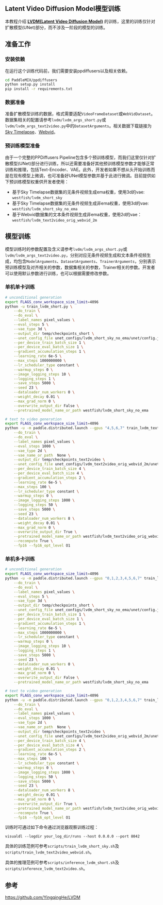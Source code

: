 ## Latent Video Diffusion Model模型训练

本教程介绍 [**LVDM(Latent Video Diffusion Model)**](https://arxiv.org/abs/2211.13221) 的训练，这里的训练仅针对扩散模型(UNet)部分，而不涉及一阶段的模型的训练。


## 准备工作
### 安装依赖

在运行这个训练代码前，我们需要安装ppdiffusers以及相关依赖。


```bash
cd PaddleMIX/ppdiffusers
python setup.py install
pip install -r requirements.txt
```

### 数据准备
准备扩散模型训练的数据，格式需要适配`VideoFrameDataset`或`WebVidDataset`。数据集相关的配置请参考`lvdm/lvdm_args_short.py`或`lvdm/lvdm_args_text2video.py`中的`DatasetArguments`。相关数据下载链接为[Sky Timelapse](https://github.com/weixiong-ur/mdgan)、[Webvid](https://github.com/m-bain/webvid)。


### 预训练模型准备
由于一个完整的PPDiffusers Pipeline包含多个预训练模型，而我们这里仅针对扩散模型(UNet)部分进行训练，所以还需要准备好其他预训练模型参数才能够正常训练和推理，包括Text-Encoder、VAE。此外，开发者如果不想从头开始训练而是在现有模型上微调，也可准备好UNet模型参数并基于此进行微调。目前提供如下预训练模型权重供开发者使用：
- 基于Sky Timelapse数据集的无条件视频生成ema权重，使用3d的vae: ``westfish/lvdm_short_sky``
- 基于Sky Timelapse数据集的无条件视频生成非ema权重，使用3d的vae: ``westfish/lvdm_short_sky_no_ema``
- 基于Webvid数据集的文本条件视频生成非ema权重，使用2d的vae：``westfish/lvdm_text2video_orig_webvid_2m``

## 模型训练
模型训练时的参数配置及含义请参考`lvdm/lvdm_args_short.py`或`lvdm/lvdm_args_text2video.py`，分别对应无条件视频生成和文本条件视频生成，均包含`ModelArguments`、`DatasetArguments`、`TrainerArguments`，分别表示预训练模型及对齐相关的参数，数据集相关的参数，Trainer相关的参数。开发者可以使用默认参数进行训练，也可以根据需要修改参数。


### 单机单卡训练
```bash
# unconditional generation
export FLAGS_conv_workspace_size_limit=4096
python -u train_lvdm_short.py \
    --do_train \
    --do_eval \
    --label_names pixel_values \
    --eval_steps 5 \
    --vae_type 3d \
    --output_dir temp/checkpoints_short \
    --unet_config_file unet_configs/lvdm_short_sky_no_ema/unet/config.json \
    --per_device_train_batch_size 1 \
    --per_device_eval_batch_size 1 \
    --gradient_accumulation_steps 1 \
    --learning_rate 6e-5 \
    --max_steps 1000000000 \
    --lr_scheduler_type constant \
    --warmup_steps 0 \
    --image_logging_steps 10 \
    --logging_steps 1 \
    --save_steps 5000 \
    --seed 23 \
    --dataloader_num_workers 0 \
    --weight_decay 0.01 \
    --max_grad_norm 0 \
    --overwrite_output_dir False \
    --pretrained_model_name_or_path westfish/lvdm_short_sky_no_ema
```

```bash
# text to video generation
export FLAGS_conv_workspace_size_limit=4096
python -u -m paddle.distributed.launch --gpus "4,5,6,7" train_lvdm_text2video.py \
    --do_train \
    --do_eval \
    --label_names pixel_values \
    --eval_steps 1000 \
    --vae_type 2d \
    --vae_name_or_path  None \
    --output_dir temp/checkpoints_text2video \
    --unet_config_file unet_configs/lvdm_text2video_orig_webvid_2m/unet/config.json \
    --per_device_train_batch_size 4 \
    --per_device_eval_batch_size 4 \
    --gradient_accumulation_steps 2 \
    --learning_rate 6e-5 \
    --max_steps 100 \
    --lr_scheduler_type constant \
    --warmup_steps 0 \
    --image_logging_steps 1000 \
    --logging_steps 50 \
    --save_steps 5000 \
    --seed 23 \
    --dataloader_num_workers 8 \
    --weight_decay 0.01 \
    --max_grad_norm 0 \
    --overwrite_output_dir True \
    --pretrained_model_name_or_path westfish/lvdm_text2video_orig_webvid_2m \
    --recompute True \
    --fp16 --fp16_opt_level O1
```

### 单机多卡训练
```bash
# unconditional generation
export FLAGS_conv_workspace_size_limit=4096
python -u -m paddle.distributed.launch --gpus "0,1,2,3,4,5,6,7" train_lvdm_short.py \
    --do_train \
    --do_eval \
    --label_names pixel_values \
    --eval_steps 5 \
    --vae_type 3d \
    --output_dir temp/checkpoints_short \
    --unet_config_file unet_configs/lvdm_short_sky_no_ema/unet/config.json \
    --per_device_train_batch_size 1 \
    --per_device_eval_batch_size 1 \
    --gradient_accumulation_steps 1 \
    --learning_rate 6e-5 \
    --max_steps 1000000000 \
    --lr_scheduler_type constant \
    --warmup_steps 0 \
    --image_logging_steps 10 \
    --logging_steps 1 \
    --save_steps 5000 \
    --seed 23 \
    --dataloader_num_workers 0 \
    --weight_decay 0.01 \
    --max_grad_norm 0 \
    --overwrite_output_dir False \
    --pretrained_model_name_or_path westfish/lvdm_short_sky_no_ema
```

```bash
# text to video generation
export FLAGS_conv_workspace_size_limit=4096
python -u -m paddle.distributed.launch --gpus "0,1,2,3,4,5,6,7" train_lvdm_text2video.py \
    --do_train \
    --do_eval \
    --label_names pixel_values \
    --eval_steps 1000 \
    --vae_type 2d \
    --vae_name_or_path  None \
    --output_dir temp/checkpoints_text2video \
    --unet_config_file unet_configs/lvdm_text2video_orig_webvid_2m/unet/config.json \
    --per_device_train_batch_size 4 \
    --per_device_eval_batch_size 4 \
    --gradient_accumulation_steps 2 \
    --learning_rate 6e-5 \
    --max_steps 100 \
    --lr_scheduler_type constant \
    --warmup_steps 0 \
    --image_logging_steps 1000 \
    --logging_steps 50 \
    --save_steps 5000 \
    --seed 23 \
    --dataloader_num_workers 8 \
    --weight_decay 0.01 \
    --max_grad_norm 0 \
    --overwrite_output_dir True \
    --pretrained_model_name_or_path westfish/lvdm_text2video_orig_webvid_2m \
    --recompute True \
    --fp16 --fp16_opt_level O1
```

训练时可通过如下命令通过浏览器观察训练过程：
```
visualdl --logdir your_log_dir/runs --host 0.0.0.0 --port 8042
```
具体的训练范例可参考``scripts/train_lvdm_short_sky.sh``及``scripts/train_lvdm_text2video_webvid.sh``。

具体的推理范例可参考``scripts/inference_lvdm_short.sh``及``scripts/inference_lvdm_text2video.sh``。

## 参考
https://github.com/YingqingHe/LVDM
